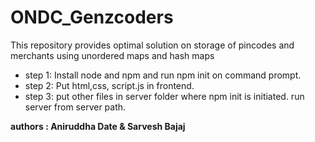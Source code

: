 # ONDC_Genzcoders
This repository provides optimal solution on storage of pincodes and merchants using unordered maps and hash maps
- step 1:
Install node and npm and run npm init on command prompt.
- step 2:
Put html,css, script.js in frontend.
- step 3:
put other files in server folder where npm init is initiated.
run server from server path.

**authors : Aniruddha Date & Sarvesh Bajaj**